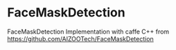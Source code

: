 # FaceMaskDetection
FaceMaskDetection Implementation with caffe C++
from https://github.com/AIZOOTech/FaceMaskDetection
